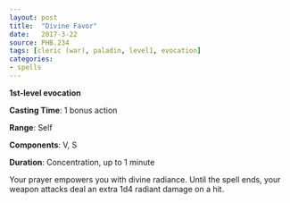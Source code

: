 ```yaml
---
layout: post
title:  "Divine Favor"
date:   2017-3-22
source: PHB.234
tags: [cleric (war), paladin, level1, evocation]
categories:
- spells
---
```


**1st-level evocation**

**Casting Time**: 1 bonus action

**Range**: Self

**Components**: V, S

**Duration**: Concentration, up to 1 minute

Your prayer empowers you with divine radiance. Until the spell ends, your weapon attacks deal an extra 1d4 radiant damage on a hit.
